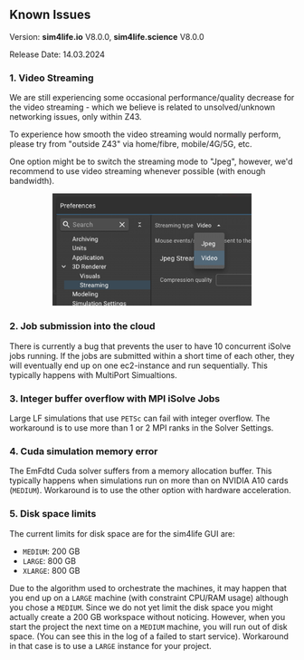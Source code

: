 ## Known Issues

Version: **sim4life.io** V8.0.0, **sim4life.science** V8.0.0


Release Date: 14.03.2024

### 1. Video Streaming

We are still experiencing some occasional performance/quality decrease for the video streaming - which we believe is related to unsolved/unknown networking issues, only within Z43.

To experience how smooth the video streaming would normally perform, please try from "outside Z43" via home/fibre, mobile/4G/5G, etc.

One option might be to switch the streaming mode to "Jpeg", however, we'd recommend to use video streaming whenever possible (with enough bandwidth).

<p align="center">
  <img width="70%" src="assets/videostream.png">
</p>

### 2. Job submission into the cloud

There is currently a bug that prevents the user to have 10 concurrent iSolve jobs running. If the jobs are submitted within a short time of each other, they will eventually end up on one ec2-instance and run sequentially. This typically happens with MultiPort Simualtions.

### 3. Integer buffer overflow with MPI iSolve Jobs

Large LF simulations that use `PETSc` can fail with integer overflow. The workaround is to use more than 1 or 2 MPI ranks in the Solver Settings.

### 4. Cuda simulation memory error

The EmFdtd Cuda solver suffers from a memory allocation buffer. This typically happens when simulations run on more than on NVIDIA A10 cards (`MEDIUM`). Workaround is to use the other option with hardware acceleration.

### 5. Disk space limits

The current limits for disk space are for the sim4life GUI are:

- `MEDIUM`: 200 GB
- `LARGE`: 800 GB
- `XLARGE`: 800 GB

Due to the algorithm used to orchestrate the machines, it may happen that you end up on a `LARGE` machine (with constraint CPU/RAM usage) although you chose a `MEDIUM`. Since we do not yet limit the disk space you might actually create a 200 GB workspace without noticing. However, when you start the project the next time on a `MEDIUM` machine, you will run out of disk space. (You can see this in the log of a failed to start service). Workaround in that case is to use a `LARGE` instance for your project.
